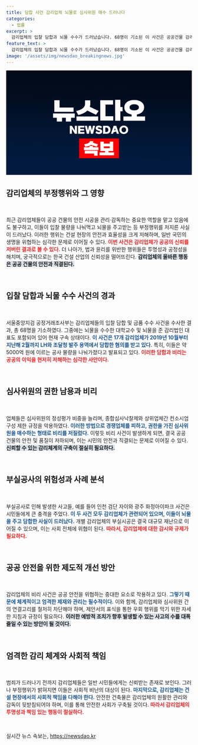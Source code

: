 ```yaml
---
title: 담합 사건 감리업체 뇌물로 심사위원 매수 드러나다
categories:
  - 법률
excerpt: >
  감리업체의 입찰 담합과 뇌물 수수가 드러났습니다. 68명이 기소된 이 사건은 공공건물 감리에서의 부패를 보여주며, 철근 누락 등 사고로 이어진 문제까지 연루되었습니다! 클릭하여 자세한 내용을 확인하세요!
feature_text: >
  감리업체의 입찰 담합과 뇌물 수수가 드러났습니다. 68명이 기소된 이 사건은 공공건물 감리에서의 부패를 보여주며, 철근 누락 등 사고로 이어진 문제까지 연루되었습니다! 클릭하여 자세한 내용을 확인하세요!
image: '/assets/img/newsdao_breakingnews.jpg'
---
```


<p><img src="/assets/img/newsdao_breakingnews.jpg" alt="ranknews 속보" /></p>

<h2 data-ke-size="size26">감리업체의 부정행위와 그 영향</h2>

<p data-ke-size="size16">&nbsp;</p>

<p>최근 감리업체들이 공공 건물의 안전 시공을 관리·감독하는 중요한 역할을 맡고 있음에도 불구하고, 이들이 입찰 물량을 나눠먹고 뇌물을 주고받는 등 부정행위를 저지른 사실이 드러났다. 이러한 행위는 건설 현장의 안전과 효율성을 크게 저해하며, 일반 국민의 생명을 위협하는 심각한 문제로 이어질 수 있다. <b><span style="color: #ee2323;">이번 사건은 감리업체가 공공의 신뢰를 저버린 결과로 볼 수 있다.</span></b> 더 나아가, 법과 윤리를 위반한 행위들은 투명성과 공정성을 해치며, 궁극적으로는 한국 건설 산업의 신뢰성을 떨어뜨린다. <b><span style="background-color: #21538527;">감리업체의 올바른 행동은 공공 건물의 안전과 직결된다.</span></b> </p>

<p data-ke-size="size16">&nbsp;</p>

<h2 data-ke-size="size26">입찰 담합과 뇌물 수수 사건의 경과</h2>

<p data-ke-size="size16">&nbsp;</p>

<p>서울중앙지검 공정거래조사부는 감리업체들의 입찰 담합 및 금품 수수 사건을 수사한 결과, 총 68명을 기소하였다. 그중에는 뇌물을 수수한 대학교수 및 뇌물을 준 감리법인 대표도 포함되어 있어 현재 구속 상태이다. <b><span style="color: #1a5490;">이 사건은 17개 감리업체가 2019년 10월부터 지난해 2월까지 LH와 조달청 발주 용역에서 담합한 혐의를 받고 있다.</span></b> 특히, 이들은 약 5000억 원에 이르는 공사 물량을 나눠가졌다고 발표되고 있다. <b><span style="color: #ee2323;">이러한 담합과 비리는 공공의 이익을 현저히 저해하는 심각한 사안이다.</span></b></p>

<p data-ke-size="size16">&nbsp;</p>

<h2 data-ke-size="size26">심사위원의 권한 남용과 비리</h2>

<p data-ke-size="size16">&nbsp;</p>

<p>업체들은 심사위원의 정성평가 비중을 늘리며, 종합심사낙찰제와 상위업체간 컨소시엄 구성 제한 규정을 악용하였다. <b><span style="color: #1a5490;">이러한 방법으로 경쟁업체를 피하고, 권한을 가진 심사위원을 매수하는 형태로 비리를 저질렀다.</span></b> 이렇듯 비리 사건이 발생하게 되면, 결국 공공 건물의 안전 및 품질이 저하되며, 이는 시민의 안전과 직결되는 문제로 이어질 수 있다. <b><span style="background-color: #21538527;">신뢰할 수 있는 감리체계의 구축이 절실히 필요하다.</span></b></p>

<p data-ke-size="size16">&nbsp;</p>

<h2 data-ke-size="size26">부실공사의 위험성과 사례 분석</h2>

<p data-ke-size="size16">&nbsp;</p>

<p>부실공사로 인해 발생한 사고들, 예를 들어 인천 검단 자이와 광주 화정아이파크 사건은 시민들에게 큰 충격을 주었다. <b><span style="color: #1a5490;">이 두 사건 모두 감리업체가 관련되어 있으며, 이들이 뇌물을 주고 담합한 사실이 드러났다.</span></b> 개별 감리업체의 부실시공은 결국 대규모 재난으로 이어질 수 있으며, 이는 사회 전체에 위협이 된다. <b><span style="color: #ee2323;">따라서, 감리업체에 대한 감시와 규제가 필요하다.</span></b> </p>

<p data-ke-size="size16">&nbsp;</p>

<h2 data-ke-size="size26">공공 안전을 위한 제도적 개선 방안</h2>

<p data-ke-size="size16">&nbsp;</p>

<p>감리업체의 비리 사건은 공공 안전을 위협하는 중대한 요소로 작용하고 있다. <b><span style="color: #1a5490;">그렇기 때문에 체계적이고 엄격한 제재와 관리는 필수적이다.</span></b> 이와 함께, 감리업체와 심사위원 간의 연결고리를 철저히 차단해야 하며, 제안서의 표식을 통한 우회 행위를 막기 위한 자세한 지침과 규정이 필요하다. <b><span style="background-color: #21538527;">이러한 예방적 조치가 향후 발생할 수 있는 사고의 수를 대폭 줄일 수 있는 방안이 될 것이다.</span></b></p>

<p data-ke-size="size16">&nbsp;</p>

<h2 data-ke-size="size26">엄격한 감리 체계와 사회적 책임</h2>

<p data-ke-size="size16">&nbsp;</p>

<p>범죄가 드러나기 전까지 감리업체들은 일반 시민들에게는 신뢰받는 존재로 보인다. 그러나 부정행위가 밝혀지면 이들은 사회적 비난의 대상이 된다. <b><span style="color: #1a5490;">마지막으로, 감리업체는 건설 현장에서의 사회적 책임을 다해야 한다.</span></b> 안전한 건축물은 감리업체의 원활한 관리와 감독이 뒷받침되어야 하며, 이를 통해 안전한 사회가 구축될 것이다. <b><span style="color: #ee2323;">따라서 감리업체의 투명성과 책임 있는 행동이 절실하다.</span></b></p>

<p data-ke-size="size16">&nbsp;</p>
실시간 뉴스 속보는, <a href="https://newsdao.kr" rel="dofollow">https://newsdao.kr</a>


